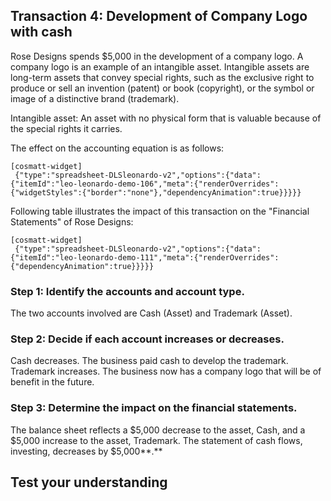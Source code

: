 ## Transaction 4: Development of Company Logo with cash

Rose Designs spends $5,000 in the development of a company logo. A company logo is an example of an intangible asset. Intangible assets are long-term assets that convey special rights, such as the exclusive right to produce or sell an invention (patent) or book (copyright), or the symbol or image of a distinctive brand (trademark).

Intangible asset: An asset with no physical form that is valuable because of the special rights it carries.

The effect on the accounting equation is as follows:

```
[cosmatt-widget]
 {"type":"spreadsheet-DLSleonardo-v2","options":{"data":{"itemId":"leo-leonardo-demo-106","meta":{"renderOverrides":{"widgetStyles":{"border":"none"},"dependencyAnimation":true}}}}} 
```

Following table illustrates the impact of this transaction on the "Financial Statements" of Rose Designs:

```
[cosmatt-widget]
 {"type":"spreadsheet-DLSleonardo-v2","options":{"data":{"itemId":"leo-leonardo-demo-111","meta":{"renderOverrides":{"dependencyAnimation":true}}}}} 
```

### Step 1: Identify the accounts and account type. 

The two accounts involved are Cash (Asset) and Trademark (Asset).

### Step 2: Decide if each account increases or decreases. 

Cash decreases. The business paid cash to develop the trademark. Trademark increases. The business now has a company logo that will be of benefit in the future.

### Step 3: Determine the impact on the financial statements. 

The balance sheet reflects a $5,000 decrease to the asset, Cash, and a $5,000 increase to the asset, Trademark. The statement of cash flows, investing, decreases by $5,000**.**

## Test your understanding
